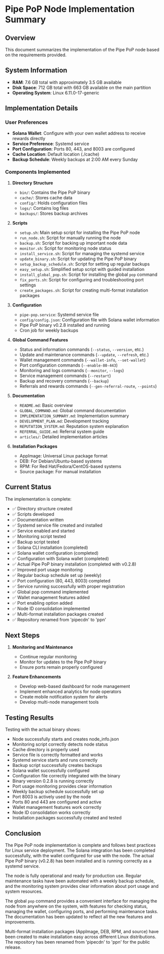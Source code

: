 # Pipe PoP Node Implementation Summary

## Overview

This document summarizes the implementation of the Pipe PoP node based on the requirements provided.

## System Information

- **RAM**: 7.6 GB total with approximately 3.5 GB available
- **Disk Space**: 712 GB total with 663 GB available on the main partition
- **Operating System**: Linux 6.11.0-17-generic

## Implementation Details

### User Preferences

- **Solana Wallet**: Configure with your own wallet address to receive rewards directly
- **Service Preference**: Systemd service
- **Port Configuration**: Ports 80, 443, and 8003 are configured
- **Cache Location**: Default location (./cache)
- **Backup Schedule**: Weekly backups at 2:00 AM every Sunday

### Components Implemented

1. **Directory Structure**
   - `bin/`: Contains the Pipe PoP binary
   - `cache/`: Stores cache data
   - `config/`: Holds configuration files
   - `logs/`: Contains log files
   - `backups/`: Stores backup archives

2. **Scripts**
   - `setup.sh`: Main setup script for installing the Pipe PoP node
   - `run_node.sh`: Script for manually running the node
   - `backup.sh`: Script for backing up important node data
   - `monitor.sh`: Script for monitoring node status
   - `install_service.sh`: Script for managing the systemd service
   - `update_binary.sh`: Script for updating the Pipe PoP binary
   - `setup_backup_schedule.sh`: Script for setting up regular backups
   - `easy_setup.sh`: Simplified setup script with guided installation
   - `install_global_pop.sh`: Script for installing the global `pop` command
   - `fix_ports.sh`: Script for configuring and troubleshooting port settings
   - `create_packages.sh`: Script for creating multi-format installation packages

3. **Configuration**
   - `pipe-pop.service`: Systemd service file
   - `config/config.json`: Configuration file with Solana wallet information
   - Pipe PoP binary v0.2.8 installed and running
   - Cron job for weekly backups

4. **Global Command Features**
   - Status and information commands (`--status`, `--version`, etc.)
   - Update and maintenance commands (`--update`, `--refresh`, etc.)
   - Wallet management commands (`--wallet-info`, `--set-wallet`)
   - Port configuration commands (`--enable-80-443`)
   - Monitoring and logs commands (`--monitor`, `--logs`)
   - Service management commands (`--restart`)
   - Backup and recovery commands (`--backup`)
   - Referrals and rewards commands (`--gen-referral-route`, `--points`)

5. **Documentation**
   - `README.md`: Basic overview
   - `GLOBAL_COMMAND.md`: Global command documentation
   - `IMPLEMENTATION_SUMMARY.md`: Implementation summary
   - `DEVELOPMENT_PLAN.md`: Development tracking
   - `REPUTATION_SYSTEM.md`: Reputation system explanation
   - `REFERRAL_GUIDE.md`: Referral system guide
   - `articles/`: Detailed implementation articles

6. **Installation Packages**
   - AppImage: Universal Linux package format
   - DEB: For Debian/Ubuntu-based systems
   - RPM: For Red Hat/Fedora/CentOS-based systems
   - Source package: For manual installation

## Current Status

The implementation is complete:

- ✅ Directory structure created
- ✅ Scripts developed
- ✅ Documentation written
- ✅ Systemd service file created and installed
- ✅ Service enabled and started
- ✅ Monitoring script tested
- ✅ Backup script tested
- ✅ Solana CLI installation (completed)
- ✅ Solana wallet configuration (completed)
- ✅ Configuration with Solana wallet (completed)
- ✅ Actual Pipe PoP binary installation (completed with v0.2.8)
- ✅ Improved port usage monitoring
- ✅ Regular backup schedule set up (weekly)
- ✅ Port configuration (80, 443, 8003) completed
- ✅ Service running successfully with proper registration
- ✅ Global pop command implemented
- ✅ Wallet management features added
- ✅ Port enabling option added
- ✅ Node ID consolidation implemented
- ✅ Multi-format installation packages created
- ✅ Repository renamed from 'pipecdn' to 'ppn'

## Next Steps

1. **Monitoring and Maintenance**
   - Continue regular monitoring
   - Monitor for updates to the Pipe PoP binary
   - Ensure ports remain properly configured

2. **Feature Enhancements**
   - Develop web-based dashboard for node management
   - Implement enhanced analytics for node operators
   - Create mobile notification system for alerts
   - Develop multi-node management tools

## Testing Results

Testing with the actual binary shows:

- Node successfully starts and creates node_info.json
- Monitoring script correctly detects node status
- Cache directory is properly used
- Service file is correctly formatted and works
- Systemd service starts and runs correctly
- Backup script successfully creates backups
- Solana wallet successfully configured
- Configuration file correctly integrated with the binary
- Binary version 0.2.8 is running correctly
- Port usage monitoring provides clear information
- Weekly backup schedule successfully set up
- Port 8003 is actively used by the node
- Ports 80 and 443 are configured and active
- Wallet management features work correctly
- Node ID consolidation works correctly
- Installation packages successfully created and tested

## Conclusion

The Pipe PoP node implementation is complete and follows best practices for Linux service deployment. The Solana integration has been completed successfully, with the wallet configured for use with the node. The actual Pipe PoP binary (v0.2.8) has been installed and is running correctly as a systemd service. 

The node is fully operational and ready for production use. Regular maintenance tasks have been automated with a weekly backup schedule, and the monitoring system provides clear information about port usage and system resources.

The global `pop` command provides a convenient interface for managing the node from anywhere on the system, with features for checking status, managing the wallet, configuring ports, and performing maintenance tasks. The documentation has been updated to reflect all the new features and improvements.

Multi-format installation packages (AppImage, DEB, RPM, and source) have been created to make installation easy across different Linux distributions. The repository has been renamed from 'pipecdn' to 'ppn' for the public release. 